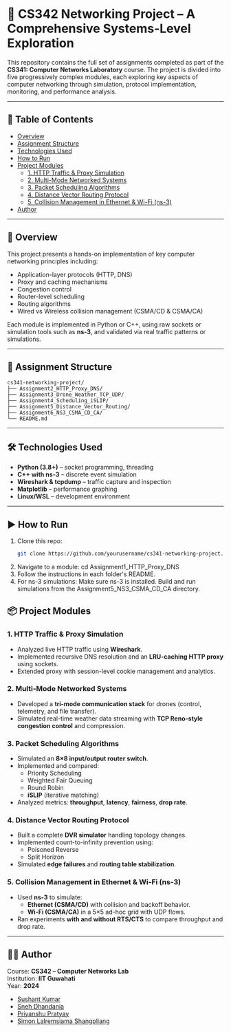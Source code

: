 # 📡 CS342 Networking Project – A Comprehensive Systems-Level Exploration

This repository contains the full set of assignments completed as part of the **CS341: Computer Networks Laboratory** course. The project is divided into five progressively complex modules, each exploring key aspects of computer networking through simulation, protocol implementation, monitoring, and performance analysis.

---

## 🧭 Table of Contents
- [Overview](#overview)
- [Assignment Structure](#assignment-structure)
- [Technologies Used](#technologies-used)
- [How to Run](#how-to-run)
- [Project Modules](#project-modules)
  - [1. HTTP Traffic & Proxy Simulation](#1-http-traffic--proxy-simulation)
  - [2. Multi-Mode Networked Systems](#2-multi-mode-networked-systems)
  - [3. Packet Scheduling Algorithms](#3-packet-scheduling-algorithms)
  - [4. Distance Vector Routing Protocol](#4-distance-vector-routing-protocol)
  - [5. Collision Management in Ethernet & Wi-Fi (ns-3)](#5-collision-management-in-ethernet--wi-fi-ns-3)
- [Author](#author)

---

## 📖 Overview

This project presents a hands-on implementation of key computer networking principles including:
- Application-layer protocols (HTTP, DNS)
- Proxy and caching mechanisms
- Congestion control
- Router-level scheduling
- Routing algorithms
- Wired vs Wireless collision management (CSMA/CD & CSMA/CA)

Each module is implemented in Python or C++, using raw sockets or simulation tools such as **ns-3**, and validated via real traffic patterns or simulations.

---

## **📂 Assignment Structure**
```
cs341-networking-project/
├── Assignment2_HTTP_Proxy_DNS/
├── Assignment3_Drone_Weather_TCP_UDP/
├── Assignment4_Scheduling_iSLIP/
├── Assignment5_Distance_Vector_Routing/
├── Assignment6_NS3_CSMA_CD_CA/
└── README.md
```
---

## 🛠️ Technologies Used

- **Python (3.8+)** – socket programming, threading
- **C++ with ns-3** – discrete event simulation
- **Wireshark & tcpdump** – traffic capture and inspection
- **Matplotlib** – performance graphing
- **Linux/WSL** – development environment

---

## ▶️ How to Run

1. Clone this repo:
   ```bash
   git clone https://github.com/yourusername/cs341-networking-project.git
2. Navigate to a module:
    cd Assignment1_HTTP_Proxy_DNS
3. Follow the instructions in each folder's README.
4. For ns-3 simulations:
    Make sure ns-3 is installed.
    Build and run simulations from the Assignment5_NS3_CSMA_CD_CA directory.

## 📦 Project Modules

### 1. HTTP Traffic & Proxy Simulation
- Analyzed live HTTP traffic using **Wireshark**.
- Implemented recursive DNS resolution and an **LRU-caching HTTP proxy** using sockets.
- Extended proxy with session-level cookie management and analytics.

### 2. Multi-Mode Networked Systems
- Developed a **tri-mode communication stack** for drones (control, telemetry, and file transfer).
- Simulated real-time weather data streaming with **TCP Reno-style congestion control** and compression.

### 3. Packet Scheduling Algorithms
- Simulated an **8×8 input/output router switch**.
- Implemented and compared:
  - Priority Scheduling  
  - Weighted Fair Queuing  
  - Round Robin  
  - **iSLIP** (iterative matching)
- Analyzed metrics: **throughput**, **latency**, **fairness**, **drop rate**.

### 4. Distance Vector Routing Protocol
- Built a complete **DVR simulator** handling topology changes.
- Implemented count-to-infinity prevention using:
  - Poisoned Reverse  
  - Split Horizon
- Simulated **edge failures** and **routing table stabilization**.

### 5. Collision Management in Ethernet & Wi-Fi (ns-3)
- Used **ns-3** to simulate:
  - **Ethernet (CSMA/CD)** with collision and backoff behavior.
  - **Wi-Fi (CSMA/CA)** in a 5×5 ad-hoc grid with UDP flows.
- Ran experiments **with and without RTS/CTS** to compare throughput and drop rate.

---

## 👨‍💻 Author

Course: **CS342 – Computer Networks Lab**  
Institution: **IIT Guwahati**  
Year: **2024**

- [Sushant Kumar](https://github.com/LegendsDen)
- [Sneh Dhandania](https://github.com/GittySneh)
- [Priyanshu Pratyay](https://github.com/PPratyay)
- [Simon Lalremsiama Shangpliang](https://github.com/SimonShangpliang)


